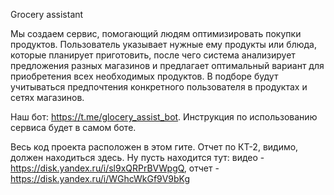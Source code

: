 Grocery assistant

Мы создаем сервис, помогающий людям оптимизировать покупки
продуктов. Пользователь указывает нужные ему продукты или блюда, которые
планирует приготовить, после чего система анализирует предложения разных магазинов и
предлагает оптимальный вариант для приобретения всех необходимых продуктов.
В подборе будут учитываться предпочтения конкретного пользователя в продуктах и сетях магазинов.

Наш бот: https://t.me/glocery_assist_bot. Инструкция по использованию сервиса будет в самом боте.

Весь код проекта расположен в этом гите.
Отчет по КТ-2, видимо, должен находиться здесь. Ну пусть находится тут: видео - https://disk.yandex.ru/i/sl9xQRPrBVWpgQ, отчет - https://disk.yandex.ru/i/WGhcWkGf9V9bKg
